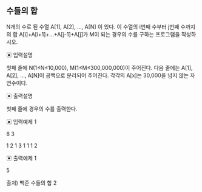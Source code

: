 ## 수들의 합

N개의 수로 된 수열 A[1], A[2], …, A[N] 이 있다. 이 수열의 i번째 수부터 j번째 수까지의
합 A[i]+A[i+1]+…+A[j-1]+A[j]가 M이 되는 경우의 수를 구하는 프로그램을 작성하시오.

▣ 입력설명

첫째 줄에 N(1≤N≤10,000), M(1≤M≤300,000,000)이 주어진다. 다음 줄에는 A[1], A[2], …,
A[N]이 공백으로 분리되어 주어진다. 각각의 A[x]는 30,000을 넘지 않는 자연수이다.

▣ 출력설명

첫째 줄에 경우의 수를 출력한다.

▣ 입력예제 1

8 3

1 2 1 3 1 1 1 2

▣ 출력예제 1

5

출처) 백준 수들의 합 2